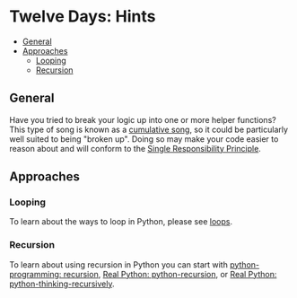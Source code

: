 # Twelve Days: Hints

- [General](#general)
- [Approaches](#approaches)
  - [Looping](#looping)
  - [Recursion](#recursion)

## General

Have you tried to break your logic up into one or more helper functions? This
type of song is known as a [cumulative song][cumulative song], so it could be
particularly well suited to being "broken up". Doing so may make your code
easier to reason about and will conform to the [Single Responsibility
Principle][Single Responsibility Principle].

## Approaches

### Looping

To learn about the ways to loop in Python, please see
[loops](https://exercism.org/tracks/python/concepts/loops).

### Recursion

To learn about using recursion in Python you can start with [python-programming:
recursion][python-programming: recursion], [Real Python:
python-recursion][Real Python: python-recursion], or [Real Python:
python-thinking-recursively][Real Python: python-thinking-recursively].

[Single Responsibility Principle]:
  https://en.wikipedia.org/wiki/Single-responsibility_principle
[python-programming: recursion]:
  https://www.programiz.com/python-programming/recursion
[Real Python: python-recursion]: https://realpython.com/python-recursion/
[Real Python: python-thinking-recursively]:
  https://realpython.com/python-thinking-recursively/
[cumulative song]: https://en.wikipedia.org/wiki/Cumulative_song

